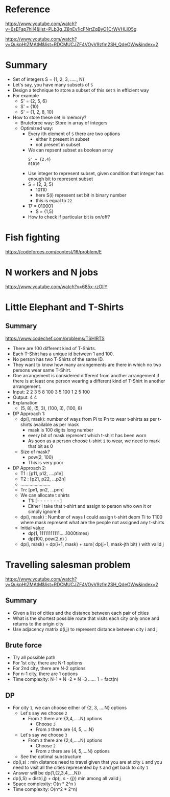 # Reference
https://www.youtube.com/watch?v=6sEFap7hIl4&list=PLb3g_Z8nEv1icFNrtZqByO1CrWVHLlO5g

https://www.youtube.com/watch?v=QukpHtZMAtM&list=RDCMUCJZF4VOyV9zfm2SH_QdeOWw&index=2

# Summary
- Set of integers S = {1, 2, 3, ....., N}
- Let's say, you have many subsets of `S`
- Design a technique to store a subset of this set `S` in efficient way
- For example 
    - S' = {2, 5, 6}
    - S' = {10}
    - S' = {1, 2, 8, 10}
- How to store these set in memory?
    - Bruteforce way: Store in array of integers
    - Optimized way:
        - Every ith element of `S` there are two options
            - either it present in subset
            - not present in subset
        - We can repsent subset as boolean array 
            ```
            S' = {2,4}
            01010
            ```
        - Use integer to represent subset, given condition that integer has enough bit to represent subset
        - S = {2, 3, 5}
            - 10110
            - here S(i) represent set bit in binary number
            - this is equal to `22`
        - 17 = 010001
            - S = {1,5}
        - How to check if particular bit is on/off?




# Fish fighting
https://codeforces.com/contest/16/problem/E

# N workers and N jobs
https://www.youtube.com/watch?v=685x-rzOIlY
# Little Elephant and T-Shirts
## Summary
https://www.codechef.com/problems/TSHIRTS
- There are 100 different kind of T-Shirts.
- Each T-Shirt has a unique id between 1 and 100.
- No person has two T-Shirts of the same ID.
- They want to know how many arrangements are there in which no two persons wear same T-Shirt.
- One arrangement is considered different from another arrangement if there is at least one person wearing a different kind of T-Shirt in another arrangement.
- Input:
    2
    2
    3 5
    8 100
    3
    5 100 1
    2
    5 100
- Output:
    4
    4
- Explanation
    - (5, 8), (5, 3), (100, 3), (100, 8)
- DP Approach 1:
    - dp(i, mask): number of ways from Pi to Pn to wear t-shirts as per t-shirts available as per mask
        - mask is 100 digits long number
        - every bit of mask represent which t-shirt has been worn
        - As soon as a person choose t-shirt `i` to wear, we need to mark that bit as 0
    - Size of mask? 
        - pow(2, 100)
        - This is very poor
- DP Approach 2:
    - T1 : [p11, p12, ....p1n]
    - T2 : [p21, p22, ...p2n]
    - .......................
    - Tn: [pn1, pn2, ...pnn]
    - We can allocate t shirts
        - T1: [- - - - - - - ]
        - Either I take that t-shirt and assign to person who own it or simply ignore it
    - dp(i, mask) : Number of ways I could assign t-shirt deom Ti to T100 where mask represent what are the people not assigned any t-shirts
    - Initial value
        - dp(1, 11111111111.....1000times)
        - dp(100, pow(2,n)
        )
    - dp(i, mask) = dp(i+1, mask) + sum( dp(j+1, mask-jth bit) ) with valid j

# Travelling salesman problem
https://www.youtube.com/watch?v=QukpHtZMAtM&list=RDCMUCJZF4VOyV9zfm2SH_QdeOWw&index=2
## Summary
- Given a list of cities and the distance between each pair of cities
- What is the shortest possible route that visits each city only once and returns to the origin city
- Use adjacency matrix d(i,j) to represent distance between city i and j
## Brute force
- Try all possible path
- For 1st city, there are N-1 options
- For 2nd city, there are N-2 options
- For n-1 city, there are 1 options
- Time complexity: N-1 * N -2 * N -3 *......* 1 = fact(n)
## DP
- For city `1`, we can choose either of {2, 3, ....N} options
    - Let's say we choose `2`
        - From `2` there are {3,4,.....N} options
            - Choose `3`
            - From `3` there are {4, 5, ....N}
    - Let's say we choose `3`
        - From `3` there are {2,4,.....N} options
            - Choose `2`
            - From `2` there are {4, 5,....N} options
    - See the optimal substructure
- dp(i,s) : min distance need to travel given that you are at city `i` and you need to visit all the cities represented by `S` and get back to city `1`
- Answer will be dp(1,{2,3,4,....N})
- dp(i,S) = dist(i,j) + dp(j, s - {j}) min among all valid j
- Space complexity: O(n * 2^n )
- Time complexity: O(n^2 * 2^n)
